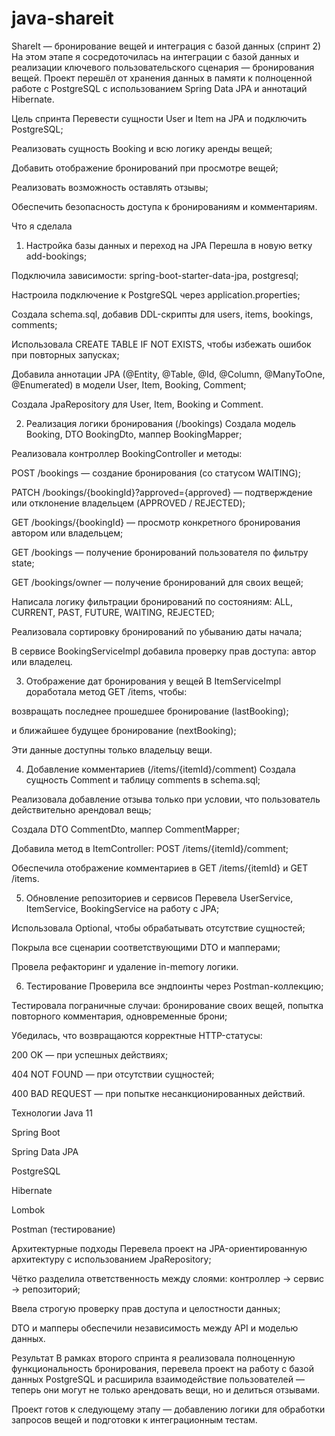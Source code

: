 # java-shareit
ShareIt — бронирование вещей и интеграция с базой данных (спринт 2)
На этом этапе я сосредоточилась на интеграции с базой данных и реализации ключевого пользовательского сценария — бронирования вещей. Проект перешёл от хранения данных в памяти к полноценной работе с PostgreSQL с использованием Spring Data JPA и аннотаций Hibernate.

 Цель спринта
Перевести сущности User и Item на JPA и подключить PostgreSQL;

Реализовать сущность Booking и всю логику аренды вещей;

Добавить отображение бронирований при просмотре вещей;

Реализовать возможность оставлять отзывы;

Обеспечить безопасность доступа к бронированиям и комментариям.

 Что я сделала
1. Настройка базы данных и переход на JPA
Перешла в новую ветку add-bookings;

Подключила зависимости: spring-boot-starter-data-jpa, postgresql;

Настроила подключение к PostgreSQL через application.properties;

Создала schema.sql, добавив DDL-скрипты для users, items, bookings, comments;

Использовала CREATE TABLE IF NOT EXISTS, чтобы избежать ошибок при повторных запусках;

Добавила аннотации JPA (@Entity, @Table, @Id, @Column, @ManyToOne, @Enumerated) в модели User, Item, Booking, Comment;

Создала JpaRepository для User, Item, Booking и Comment.

2. Реализация логики бронирования (/bookings)
Создала модель Booking, DTO BookingDto, маппер BookingMapper;

Реализовала контроллер BookingController и методы:

POST /bookings — создание бронирования (со статусом WAITING);

PATCH /bookings/{bookingId}?approved={approved} — подтверждение или отклонение владельцем (APPROVED / REJECTED);

GET /bookings/{bookingId} — просмотр конкретного бронирования автором или владельцем;

GET /bookings — получение бронирований пользователя по фильтру state;

GET /bookings/owner — получение бронирований для своих вещей;

Написала логику фильтрации бронирований по состояниям: ALL, CURRENT, PAST, FUTURE, WAITING, REJECTED;

Реализовала сортировку бронирований по убыванию даты начала;

В сервисе BookingServiceImpl добавила проверку прав доступа: автор или владелец.

3. Отображение дат бронирования у вещей
В ItemServiceImpl доработала метод GET /items, чтобы:

возвращать последнее прошедшее бронирование (lastBooking);

и ближайшее будущее бронирование (nextBooking);

Эти данные доступны только владельцу вещи.

4. Добавление комментариев (/items/{itemId}/comment)
Создала сущность Comment и таблицу comments в schema.sql;

Реализовала добавление отзыва только при условии, что пользователь действительно арендовал вещь;

Создала DTO CommentDto, маппер CommentMapper;

Добавила метод в ItemController: POST /items/{itemId}/comment;

Обеспечила отображение комментариев в GET /items/{itemId} и GET /items.

5. Обновление репозиториев и сервисов
Перевела UserService, ItemService, BookingService на работу с JPA;

Использовала Optional, чтобы обрабатывать отсутствие сущностей;

Покрыла все сценарии соответствующими DTO и мапперами;

Провела рефакторинг и удаление in-memory логики.

6. Тестирование
Проверила все эндпоинты через Postman-коллекцию;

Тестировала пограничные случаи: бронирование своих вещей, попытка повторного комментария, одновременные брони;

Убедилась, что возвращаются корректные HTTP-статусы:

200 OK — при успешных действиях;

404 NOT FOUND — при отсутствии сущностей;

400 BAD REQUEST — при попытке несанкционированных действий.

 Технологии
Java 11

Spring Boot

Spring Data JPA

PostgreSQL

Hibernate

Lombok

Postman (тестирование)

 Архитектурные подходы
Перевела проект на JPA-ориентированную архитектуру с использованием JpaRepository;

Чётко разделила ответственность между слоями: контроллер → сервис → репозиторий;

Ввела строгую проверку прав доступа и целостности данных;

DTO и мапперы обеспечили независимость между API и моделью данных.

 Результат
В рамках второго спринта я реализовала полноценную функциональность бронирования, перевела проект на работу с базой данных PostgreSQL и расширила взаимодействие пользователей — теперь они могут не только арендовать вещи, но и делиться отзывами.

Проект готов к следующему этапу — добавлению логики для обработки запросов вещей и подготовки к интеграционным тестам.
